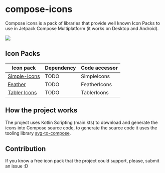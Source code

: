 # compose-icons

Compose icons is a pack of libraries that provide well known Icon Packs to use in Jetpack Compose Multiplatform (it works on Desktop and Android).

![](https://i.imgur.com/tkN9U0B.png)

## Icon Packs

| Icon pack | Dependency | Code accessor |
| --- | --- | --- |
| [Simple-Icons](https://simpleicons.org/) | TODO | SimpleIcons |
| [Feather](https://feathericons.com/) | TODO | FeatherIcons |
| [Tabler Icons](https://github.com/tabler/tabler-icons) | TODO | TablerIcons |

## How the project works

The project uses Kotlin Scripting (main.kts) to download and generate the icons into Compose source code, to generate the source code it uses the tooling library [svg-to-compose](https://github.com/DevSrSouza/svg-to-compose).

## Contribution

If you know a free icon pack that the project could support, please, submit an issue :D